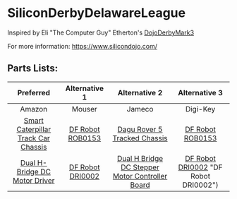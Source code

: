 # SiliconDerbyDelawareLeague
Inspired by Eli "The Computer Guy" Etherton's [DojoDerbyMark3](https://github.com/elithecomputerguy/DojoDerbyMark3 "GitHub")

For more information:
https://www.silicondojo.com/

## Parts Lists:
| Preferred | Alternative 1 | Alternative 2 | Alternative 3 |
|:---------:|:-------------:|:-------------:|:-------------:|
|Amazon|Mouser|Jameco|Digi-Key|
|[Smart Caterpillar Track Car Chassis](https://www.amazon.com/dp/B09TFQPGT8/?coliid=I1HFKL0RK2J9PK&colid=2RY6A0APMHVZN&psc=1&ref_=lv_ov_lig_dp_it "Smart Caterpillar Track Car Chassis")|[DF Robot ROB0153](https://www.mouser.com/ProductDetail/426-ROB0153 "DF Robot ROB0153")|[Dagu Rover 5 Tracked Chassis](https://www.jameco.com/z/RS011-0-2-Dagu-HiTech-Electronic-Dagu-Rover-5-Tracked-Chassis_2143865.html "Dagu Rover 5 Tracked Chassis")|[DF Robot ROB0153](https://www.digikey.com/en/products/detail/dfrobot/ROB0153/10230090 "DF Robot ROB0153")|
|[Dual H-Bridge DC Motor Driver](https://www.amazon.com/dp/B014KMHSW6/?coliid=I27T7BLCDSOQPY&colid=2RY6A0APMHVZN&psc=1&ref_=lv_ov_lig_dp_it "Dual H-Bridge DC Motor Driver")|[DF Robot DRI0002](https://www.mouser.com/ProductDetail/426-DRI0002 "DF Robot DRI0002")|[Dual H Bridge DC Stepper Motor Controller Board](https://www.jameco.com/z/VMA409-Velleman-Dual-H-Bridge-DC-Stepper-Motor-Controller-Board_2255331.html "Dual H Bridge DC Stepper Motor Controller Board")|[DF Robot DRI0002](https://www.digikey.com/en/products/detail/dfrobot/DRI0002/6588473?s=N4IgTCBcDaICICUCSAGNEC6BfIA) "DF Robot DRI0002")|

